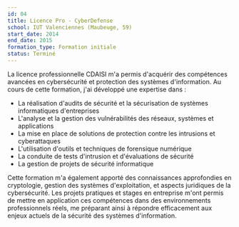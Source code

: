 ```yaml
---
id: 04
title: Licence Pro - CyberDefense
school: IUT Valenciennes (Maubeuge, 59)
start_date: 2014
end_date: 2015
formation_type: Formation initiale
status: Terminé
---
```


La licence professionnelle CDAISI m'a permis d'acquérir des compétences avancées en cybersécurité et protection des systèmes d'information. Au cours de cette formation, j'ai développé une expertise dans :

* La réalisation d'audits de sécurité et la sécurisation de systèmes informatiques d'entreprises
* L'analyse et la gestion des vulnérabilités des réseaux, systèmes et applications
* La mise en place de solutions de protection contre les intrusions et cyberattaques
* L'utilisation d'outils et techniques de forensique numérique
* La conduite de tests d'intrusion et d'évaluations de sécurité
* La gestion de projets de sécurité informatique

Cette formation m'a également apporté des connaissances approfondies en cryptologie, gestion des systèmes d'exploitation, et aspects juridiques de la cybersécurité. Les projets pratiques et stages en entreprise m'ont permis de mettre en application ces compétences dans des environnements professionnels réels, me préparant ainsi à répondre efficacement aux enjeux actuels de la sécurité des systèmes d'information.

